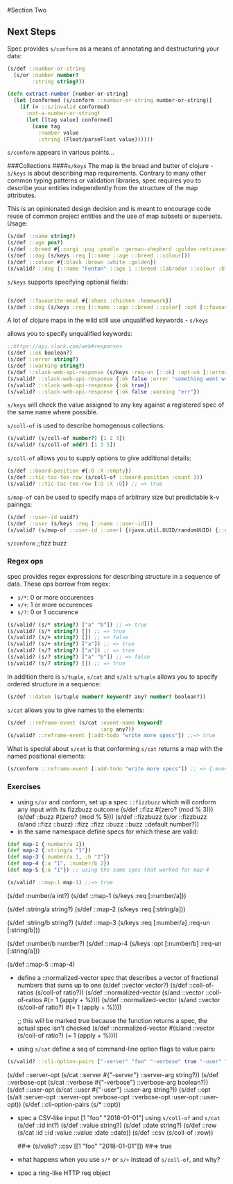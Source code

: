 #Section Two
## Next Steps
Spec provides `s/conform` as a means of annotating and destructuring your data:
```clj
(s/def ::number-or-string
  (s/or :number number?
        :string string?))

(defn extract-number [number-or-string]
  (let [conformed (s/conform ::number-or-string number-or-string)]
    (if (= ::s/invalid conformed)
      :not-a-number-or-string!
      (let [[tag value] conformed]
        (case tag
          :number value
          :string (Float/parseFloat value))))))
```
`s/conform` appears in various points...

###Collections
####`s/keys`
The map is the bread and butter of clojure - `s/keys` is about describing map
requirements. Contrary to many other common typing patterns or validation
libraries, spec requires you to describe your entities independently from the
structure of the map attributes.

This is an opinionated design decision and is meant to encourage code reuse of
common project entities and the use of map subsets or supersets.
Usage:

```clj
(s/def ::name string?)
(s/def ::age pos?)
(s/def ::breed #{:corgi :pug :poodle :german-shepherd :golden-retriever :labrador})
(s/def ::dog (s/keys :req [::name ::age ::breed ::colour]))
(s/def ::colour #{:black :brown :white :golden})
(s/valid? ::dog {::name "Fenton" ::age 1 ::breed :labrador ::colour :black})
```

`s/keys` supports specifying optional fields:
```clj

(s/def ::favourite-meal #{:shoes :chicken :homework})
(s/def ::dog (s/keys :req [::name ::age ::breed ::color] :opt [::favourite-meal]))
```
A lot of clojure maps in the wild still use unqualified keywords - `s/keys`

allows you to specify unqualified keywords:
```clj
;;https://api.slack.com/web#responses
(s/def ::ok boolean?)
(s/def ::error string?)
(s/def ::warning string?)
(s/def ::slack-web-api-response (s/keys :req-un [::ok] :opt-un [::error ::warning]))
(s/valid? ::slack-web-api-response {:ok false :error "something went wrong"})
(s/valid? ::slack-web-api-response {:ok true})
(s/valid? ::slack-web-api-response {:ok false :warning "err"})
```

`s/keys` will check the value assigned to any key against a registered spec of
the same name where possible.

`s/coll-of` is used to describe homogenous collections:
```clj
(s/valid? (s/coll-of number?) [1 2 3])
(s/valid? (s/coll-of odd?) [1 3 5])
```

`s/coll-of` allows you to supply options to give additional details:
```clj
(s/def ::board-position #{:O :X :empty})
(s/def ::tic-tac-toe-row (s/coll-of ::board-position :count 3))
(s/valid? ::tic-tac-toe-row [:O :X :O]) ;; => true
```

`s/map-of` can be used to specify maps of arbitrary size but predictable k-v
pairings:

```clj
(s/def ::user-id uuid?)
(s/def ::user (s/keys :req [::name ::user-id]))
(s/valid? (s/map-of ::user-id ::user) {(java.util.UUID/randomUUID) {::name "foo" ::user-id (java.util.UUID/randomUUID)}})
```

`s/conform` ;;fizz buzz


### Regex ops
spec provides regex expressions for describing structure in a sequence of data.
These ops borrow from regex:
- `s/*`: 0 or more occurences
- `s/+`: 1 or more occurences
- `s/?`: 0 or 1 occurence
```clj
(s/valid? (s/* string?) ["a" "b"]) ;; => true
(s/valid? (s/* string?) []) ;; => true
(s/valid? (s/+ string?) []) ;; => false
(s/valid? (s/+ string?) ["a"]) ;; => true
(s/valid? (s/? string?) ["a"]) ;; => true
(s/valid? (s/? string?) ["a" "b"]) ;; => false
(s/valid? (s/? string?) []) ;; => true
```

In addition there is `s/tuple`, `s/cat` and `s/alt`
`s/tuple` allows you to specify ordered structure in a sequence:
```clj
(s/def ::datom (s/tuple number? keyword? any? number? boolean?))
```

`s/cat` allows you to give names to the elements:
```clj
(s/def ::reframe-event (s/cat :event-name keyword?
                              :arg any?))
(s/valid? ::reframe-event [:add-todo "write more specs"]) ;;=> true
```
What is special about `s/cat` is that conforming `s/cat` returns a map with the
named positional elements:
```clj
(s/conform ::reframe-event [:add-todo "write more specs"]) ;; => {:event-name :add-todo :arg "write more specs"}
```

### Exercises
- using `s/or` and conform, set up a spec `::fizzbuzz` which will conform any
  input with its fizzbuzz outcome
  (s/def ::fizz #(zero? (mod % 3)))
  (s/def ::buzz #(zero? (mod % 5)))
  (s/def ::fizzbuzz (s/or ::fizzbuzz (s/and ::fizz ::buzz) ::fizz ::fizz ::buzz ::buzz ::default number?))
- in the same namespace define specs for which these are valid:
```clj
(def map-1 {:number/a 1})
(def map-2 {:string/a "1"})
(def map-3 {:number/a 1, :b "2"})
(def map-4 {:a "1", :number/b 2})
(def map-5 {:a "1"}) ;; using the same spec that worked for map-4

(s/valid? ::map-1 map-1) ;;=> true
```
  (s/def :number/a int?)
  (s/def ::map-1 (s/keys :req [:number/a]))

  (s/def :string/a string?)
  (s/def ::map-2 (s/keys :req [:string/a]))

  (s/def :string/b string?)
  (s/def ::map-3 (s/keys :req [:number/a] :req-un [:string/b]))

  (s/def :number/b number?)
  (s/def ::map-4 (s/keys :opt [:number/b] :req-un [:string/a]))

  (s/def ::map-5 ::map-4)

- define a ::normalized-vector spec that describes a vector of fractional
  numbers that sums up to one
  (s/def ::vector vector?)
  (s/def ::coll-of-ratios (s/coll-of ratio?))
  (s/def ::normalized-vector (s/and ::vector ::coll-of-ratios #(= 1 (apply + %))))
  (s/def ::normalized-vector (s/and ::vector (s/coll-of ratio?) #(= 1 (apply + %))))

  ;; this will be marked true because the function returns a spec, the actual spec isn't checked
  (s/def ::normalized-vector #(s/and ::vector (s/coll-of ratio?) (= 1 (apply + %))))

- using `s/cat` define a seq of command-line option flags to value pairs:
```clj
(s/valid? ::cli-option-pairs ["-server" "foo" "-verbose" true "-user" "joe"])
```
  (s/def ::server-opt  (s/cat ::server      #{"-server"}
                              ::server-arg  string?))
  (s/def ::verbose-opt (s/cat ::verbose     #{"-verbose"}
                              ::verbose-arg boolean?))
  (s/def ::user-opt (s/cat ::user        #{"-user"}
                           ::user-arg    string?))
  (s/def ::opt (s/alt :server-opt ::server-opt :verbose-opt ::verbose-opt :user-opt ::user-opt))
  (s/def ::cli-option-pairs (s/* ::opt))

- spec a CSV-like input [1 "foo" "2018-01-01"] using `s/coll-of` and `s/cat`
  (s/def ::id int?)
  (s/def ::value string?)
  (s/def ::date  string?)
  (s/def ::row   (s/cat :id ::id :value ::value :date ::date))
  (s/def ::csv (s/coll-of ::row))

  #_#_=> (s/valid? ::csv [[1 "foo" "2018-01-01"]])
  #_#_=> true

- what happens when you use `s/*` or `s/+` instead of `s/coll-of`, and why?
- spec a ring-like HTTP req object
